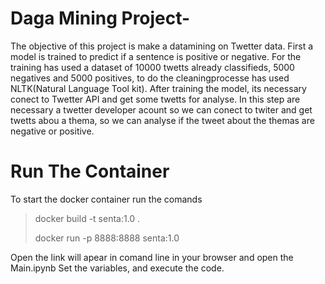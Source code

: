 # Daga Mining Project-
The objective of this project is make a datamining on Twetter data. First a model is trained to predict if a sentence is positive or negative. 
For the training has used a dataset of 10000 twetts already classifieds, 5000 negatives and 5000 positives, to do the cleaningprocesse has used NLTK(Natural Language Tool kit).
After training the model, its necessary conect to Twetter API and get some twetts for analyse. In this step are necessary a twetter developer acount so we can conect to twiter and get twetts abou a thema, so we can analyse if the tweet about the themas are negative or positive.
# Run The Container
To start the docker container run the comands
> docker build -t senta:1.0 .
> 
> docker run -p 8888:8888  senta:1.0

Open the link will apear in comand line in your browser and open the Main.ipynb 
Set the variables, and execute the code.